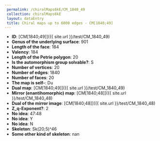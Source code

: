 ```yaml
--- 
 permalink: /chiralMaps6kE/CM_1840_49 
 collection: chiralMaps6kE
 layout: dataEntry
 title: Chiral maps up to 6000 edges - CM[1840;49]
---
```


- **ID**: [CM[1840;49]]({{ site.url }}/test/CM_1840_49)
- **Genus of the underlying surface**: 901
- **Length of the face**: 184
- **Valency**: 184
- **Length of the Petrie polygon**: 20
- **Is the automorphism group solvable?**: S
- **Number of vertices**: 20
- **Number of edges**: 1840
- **Number of faces**: 20
- **The map is self-**: Du
- **Dual map**: [CM[1840;49]]({{ site.url }}/test/CM_1840_49)
- **Mirror (enantihomorphic) map**: [CM[1840;48]]({{ site.url }}/test/CM_1840_48)
- **Dual of the mirror image**: [CM[1840;48]]({{ site.url }}/test/CM_1840_48)
- **Z_q-Exponent?**: 2
- **No idea**:  47:48
- **No idea**: Y
- **No idea**: N
- **Skeleton**: Sk(20;5)^46
- **Some other kind of skeleton**: nan
